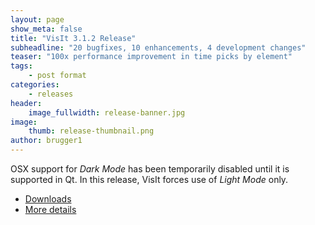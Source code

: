 ```yaml
---
layout: page
show_meta: false
title: "VisIt 3.1.2 Release"
subheadline: "20 bugfixes, 10 enhancements, 4 development changes"
teaser: "100x performance improvement in time picks by element"
tags:
    - post format
categories:
    - releases
header:
    image_fullwidth: release-banner.jpg
image:
    thumb: release-thumbnail.png
author: brugger1
---
```


OSX support for *Dark Mode* has been temporarily disabled until it is
supported in Qt. In this release, VisIt forces use of *Light Mode* only.

* [Downloads](/releases-as-tables#latest)
* [More details](/releases/release-notes-3.1.2)

